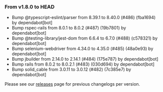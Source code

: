 ### From v1.8.0 to HEAD

- Bump @typescript-eslint/parser from 8.39.1 to 8.40.0 (#486) (fba1694) by dependabot[bot]
- Bump rspec-rails from 8.0.1 to 8.0.2 (#487) (19b7801) by dependabot[bot]
- Bump @testing-library/jest-dom from 6.6.4 to 6.7.0 (#488) (c578321) by dependabot[bot]
- Bump selenium-webdriver from 4.34.0 to 4.35.0 (#485) (48a0e93) by dependabot[bot]
- Bump jbuilder from 2.14.0 to 2.14.1 (#484) (175e787) by dependabot[bot]
- Bump rails from 8.0.2 to 8.0.2.1 (#483) (030d694) by dependabot[bot]
- Bump solid_cable from 3.0.11 to 3.0.12 (#482) (7c385e7) by dependabot[bot]

Please see our [releases](https://github.com/devxiongmao/truckin-along/releases/) page for previous changelogs per version.

